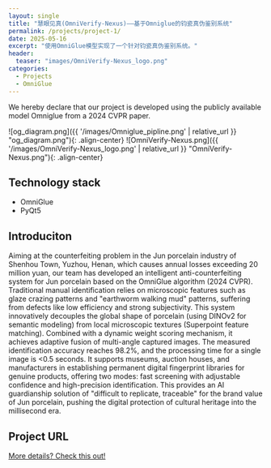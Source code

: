 ```yaml
---
layout: single
title: "慧眼见真(OmniVerify-Nexus)——基于Omniglue的钧瓷真伪鉴别系统"
permalink: /projects/project-1/
date: 2025-05-16
excerpt: "使用OmniGlue模型实现了一个针对钧瓷真伪鉴别系统。"
header:
  teaser: "images/OmniVerify-Nexus_logo.png"
categories:
  - Projects
  - OmniGlue
---
```


We hereby declare that our project is developed using the publicly available model Omniglue from a 2024 CVPR paper.

![og_diagram.png]({{ '/images/Omniglue_pipline.png' | relative_url }} "og_diagram.png"){: .align-center}
![OmniVerify-Nexus.png]({{ '/images/OmniVerify-Nexus_logo.png' | relative_url }} "OmniVerify-Nexus.png"){: .align-center}

## Technology stack
- OmniGlue
- PyQt5

## Introduciton
Aiming at the counterfeiting problem in the Jun porcelain industry of Shenhou Town, Yuzhou, Henan, which causes annual losses exceeding 20 million yuan, our team has developed an intelligent anti-counterfeiting system for Jun porcelain based on the OmniGlue algorithm (2024 CVPR). Traditional manual identification relies on microscopic features such as glaze crazing patterns and "earthworm walking mud" patterns, suffering from defects like low efficiency and strong subjectivity. This system innovatively decouples the global shape of porcelain (using DINOv2 for semantic modeling) from local microscopic textures (Superpoint feature matching). Combined with a dynamic weight scoring mechanism, it achieves adaptive fusion of multi-angle captured images. The measured identification accuracy reaches 98.2%, and the processing time for a single image is <0.5 seconds. It supports museums, auction houses, and manufacturers in establishing permanent digital fingerprint libraries for genuine products, offering two modes: fast screening with adjustable confidence and high-precision identification. This provides an AI guardianship solution of "difficult to replicate, traceable" for the brand value of Jun porcelain, pushing the digital protection of cultural heritage into the millisecond era.

## Project URL
[More details? Check this out!](https://github.com/eating-cpp/OmniVerify-Nexus)